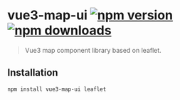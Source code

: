 # vue3-map-ui [![npm version](https://img.shields.io/npm/v/vue3-map-ui.svg)](https://npmjs.org/package/vue3-map-ui) [![npm downloads](https://img.shields.io/npm/dm/vue3-map-ui.svg)](https://npmjs.org/package/vue3-map-ui)

> Vue3 map component library based on leaflet.

## Installation

```bash
npm install vue3-map-ui leaflet
```
